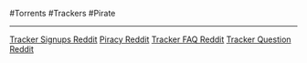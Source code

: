 #Torrents #Trackers #Pirate
- - -

[Tracker Signups Reddit](https://www.reddit.com/r/trackersignups/)
[Piracy Reddit](https://www.reddit.com/r/Piracy/comments/15fqdaq/the_complete_guide_to_climbing_the_ranks_of/?share_id=wlWA_McBbnNhBPipAem83&utm_content=1&utm_medium=ios_app&utm_name=ioscss&utm_source=share&utm_term=1)
[Tracker FAQ Reddit](https://www.reddit.com/r/trackers/comments/tw4ji0/tracker_faq_and_recommended_sites/)
[Tracker Question Reddit](https://www.reddit.com/r/trackers/comments/17f0o07/ive_been_torrentimg_for_years_but_recently_learnt/)

